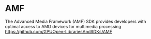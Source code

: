 # AMF
The Advanced Media Framework (AMF) SDK provides developers with optimal access to AMD devices for multimedia processing https://github.com/GPUOpen-LibrariesAndSDKs/AMF
